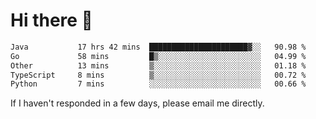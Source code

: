 # Hi there 👋
<!--START_SECTION:waka-->

```txt
Java           17 hrs 42 mins  ██████████████████████▓░░   90.98 %
Go             58 mins         █▒░░░░░░░░░░░░░░░░░░░░░░░   04.99 %
Other          13 mins         ▒░░░░░░░░░░░░░░░░░░░░░░░░   01.18 %
TypeScript     8 mins          ▒░░░░░░░░░░░░░░░░░░░░░░░░   00.72 %
Python         7 mins          ░░░░░░░░░░░░░░░░░░░░░░░░░   00.66 %
```

<!--END_SECTION:waka-->

If I haven't responded in a few days, please email me directly. 
